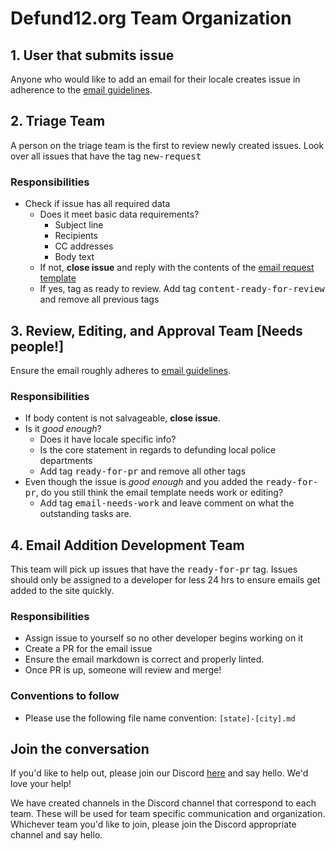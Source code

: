 # Defund12.org Team Organization

## 1. User that submits issue

Anyone who would like to add an email for their locale creates issue in adherence to the [email guidelines](https://github.com/teddywilson/defund12.org/blob/gh-pages/EMAIL_TEMPLATE_STYLE_GUIDE.md).

## 2. Triage Team

A person on the triage team is the first to review newly created issues. Look over all issues that have the tag <kbd>new-request</kbd>

### Responsibilities

- Check if issue has all required data
  - Does it meet basic data requirements?
    - Subject line
    - Recipients
    - CC addresses
    - Body text
  - If not, **close issue** and reply with the contents of the [email request template](https://github.com/teddywilson/defund12.org/blob/gh-pages/.github/ISSUE_TEMPLATE/EMAIL_REQUEST.md)
  - If yes, tag as ready to review. Add tag <kbd>content-ready-for-review</kbd> and remove all previous tags

## 3. Review, Editing, and Approval Team [Needs people!]

Ensure the email roughly adheres to [email guidelines](https://github.com/teddywilson/defund12.org/blob/gh-pages/EMAIL_TEMPLATE_STYLE_GUIDE.md).

### Responsibilities

- If body content is not salvageable, **close issue**.
- Is it _good enough_?
  - Does it have locale specific info?
  - Is the core statement in regards to defunding local police departments
  - Add tag <kbd>ready-for-pr</kbd> and remove all other tags
- Even though the issue is _good enough_ and you added the <kbd>ready-for-pr</kbd>, do you still think the email template needs work or editing?
  - Add tag <kbd>email-needs-work</kbd> and leave comment on what the outstanding tasks are.

## 4. Email Addition Development Team

This team will pick up issues that have the <kbd>ready-for-pr</kbd> tag. Issues should only be assigned to a developer for less 24 hrs to ensure emails get added to the site quickly.

### Responsibilities

- Assign issue to yourself so no other developer begins working on it
- Create a PR for the email issue
- Ensure the email markdown is correct and properly linted.
- Once PR is up, someone will review and merge!

### Conventions to follow

- Please use the following file name convention: `[state]-[city].md`

## Join the conversation

If you'd like to help out, please join our Discord [here](https://discord.gg/YMxndzd) and say hello. We'd love your help!

We have created channels in the Discord channel that correspond to each team. These will be used for team specific communication and organization. Whichever team you'd like to join, please join the Discord appropriate channel and say hello.
